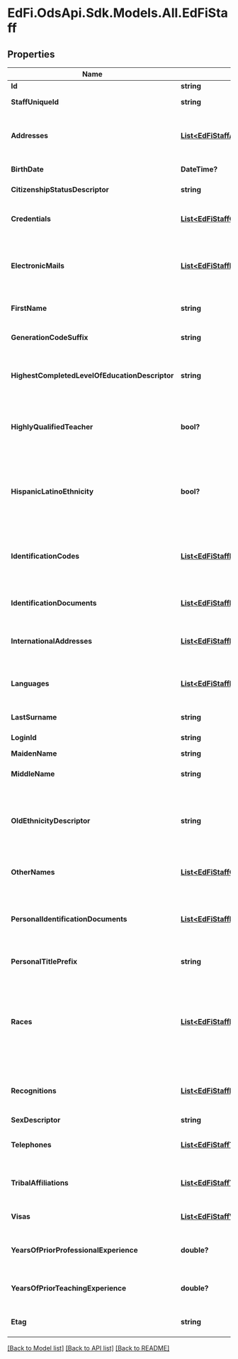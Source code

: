 # EdFi.OdsApi.Sdk.Models.All.EdFiStaff
## Properties

Name | Type | Description | Notes
------------ | ------------- | ------------- | -------------
**Id** | **string** |  | 
**StaffUniqueId** | **string** | A unique alphanumeric code assigned to a staff. | 
**Addresses** | [**List&lt;EdFiStaffAddress&gt;**](EdFiStaffAddress.md) | An unordered collection of staffAddresses. The set of elements that describes an address, including the street address, city, state, and ZIP code. | [optional] 
**BirthDate** | **DateTime?** | The month, day, and year on which an individual was born. | [optional] 
**CitizenshipStatusDescriptor** | **string** | An indicator of whether or not the person is a U.S. citizen. | [optional] 
**Credentials** | [**List&lt;EdFiStaffCredential&gt;**](EdFiStaffCredential.md) | An unordered collection of staffCredentials. The legal document giving authorization to perform teaching assignment services. | [optional] 
**ElectronicMails** | [**List&lt;EdFiStaffElectronicMail&gt;**](EdFiStaffElectronicMail.md) | An unordered collection of staffElectronicMails. The numbers, letters, and symbols used to identify an electronic mail (e-mail) user within the network to which the individual or organization belongs. | [optional] 
**FirstName** | **string** | A name given to an individual at birth, baptism, or during another naming ceremony, or through legal change. | 
**GenerationCodeSuffix** | **string** | An appendage, if any, used to denote an individual&#39;s generation in his family (e.g., Jr., Sr., III). | [optional] 
**HighestCompletedLevelOfEducationDescriptor** | **string** | The extent of formal instruction an individual has received (e.g., the highest grade in school completed or its equivalent or the highest degree received). | [optional] 
**HighlyQualifiedTeacher** | **bool?** | An indication of whether a teacher is classified as highly qualified for his/her assignment according to state definition. This attribute indicates the teacher is highly qualified for ALL Sections being taught. | [optional] 
**HispanicLatinoEthnicity** | **bool?** | An indication that the individual traces his or her origin or descent to Mexico, Puerto Rico, Cuba, Central, and South America, and other Spanish cultures, regardless of race. The term, \&quot;Spanish origin,\&quot; can be used in addition to \&quot;Hispanic or Latino.\&quot; | [optional] 
**IdentificationCodes** | [**List&lt;EdFiStaffIdentificationCode&gt;**](EdFiStaffIdentificationCode.md) | An unordered collection of staffIdentificationCodes. A unique number or alphanumeric code assigned to a staff member by a school, school system, a state, or other agency or entity. | [optional] 
**IdentificationDocuments** | [**List&lt;EdFiStaffIdentificationDocument&gt;**](EdFiStaffIdentificationDocument.md) | An unordered collection of staffIdentificationDocuments. Describe the documentation of citizenship. | [optional] 
**InternationalAddresses** | [**List&lt;EdFiStaffInternationalAddress&gt;**](EdFiStaffInternationalAddress.md) | An unordered collection of staffInternationalAddresses. The set of elements that describes an international address. | [optional] 
**Languages** | [**List&lt;EdFiStaffLanguage&gt;**](EdFiStaffLanguage.md) | An unordered collection of staffLanguages. The language(s) the individual uses to communicate. It is strongly recommended that entries use only ISO 639-2 language codes. | [optional] 
**LastSurname** | **string** | The name borne in common by members of a family. | 
**LoginId** | **string** | The login ID for the user; used for security access control interface. | [optional] 
**MaidenName** | **string** | The person&#39;s maiden name. | [optional] 
**MiddleName** | **string** | A secondary name given to an individual at birth, baptism, or during another naming ceremony. | [optional] 
**OldEthnicityDescriptor** | **string** | Previous definition of Ethnicity combining Hispanic/Latino and race:          1 - American Indian or Alaskan Native          2 - Asian or Pacific Islander          3 - Black, not of Hispanic origin          4 - Hispanic          5 - White, not of Hispanic origin. | [optional] 
**OtherNames** | [**List&lt;EdFiStaffOtherName&gt;**](EdFiStaffOtherName.md) | An unordered collection of staffOtherNames. Other names (e.g., alias, nickname, previous legal name) associated with a person. | [optional] 
**PersonalIdentificationDocuments** | [**List&lt;EdFiStaffPersonalIdentificationDocument&gt;**](EdFiStaffPersonalIdentificationDocument.md) | An unordered collection of staffPersonalIdentificationDocuments. The documents presented as evident to verify one&#39;s personal identity; for example: drivers license, passport, birth certificate, etc. | [optional] 
**PersonalTitlePrefix** | **string** | A prefix used to denote the title, degree, position, or seniority of the person. | [optional] 
**Races** | [**List&lt;EdFiStaffRace&gt;**](EdFiStaffRace.md) | An unordered collection of staffRaces. The general racial category which most clearly reflects the individual&#39;s recognition of his or her community or with which the individual most identifies. The way this data element is listed, it must allow for multiple entries so that each individual can specify all appropriate races. | [optional] 
**Recognitions** | [**List&lt;EdFiStaffRecognition&gt;**](EdFiStaffRecognition.md) | An unordered collection of staffRecognitions. Recognitions given to the staff for accomplishments in a co-curricular or extracurricular activity. | [optional] 
**SexDescriptor** | **string** | A person&#39;s gender. | [optional] 
**Telephones** | [**List&lt;EdFiStaffTelephone&gt;**](EdFiStaffTelephone.md) | An unordered collection of staffTelephones. The 10-digit telephone number, including the area code, for the person. | [optional] 
**TribalAffiliations** | [**List&lt;EdFiStaffTribalAffiliation&gt;**](EdFiStaffTribalAffiliation.md) | An unordered collection of staffTribalAffiliations. An American Indian tribe with which the staff member is affiliated. | [optional] 
**Visas** | [**List&lt;EdFiStaffVisa&gt;**](EdFiStaffVisa.md) | An unordered collection of staffVisas. An indicator of a non-US citizen&#39;s Visa type. | [optional] 
**YearsOfPriorProfessionalExperience** | **double?** | The total number of years that an individual has previously held a similar professional position in one or more education institutions. | [optional] 
**YearsOfPriorTeachingExperience** | **double?** | The total number of years that an individual has previously held a teaching position in one or more education institutions. | [optional] 
**Etag** | **string** | A unique system-generated value that identifies the version of the resource. | [optional] 

[[Back to Model list]](../README.md#documentation-for-models) [[Back to API list]](../README.md#documentation-for-api-endpoints) [[Back to README]](../README.md)

